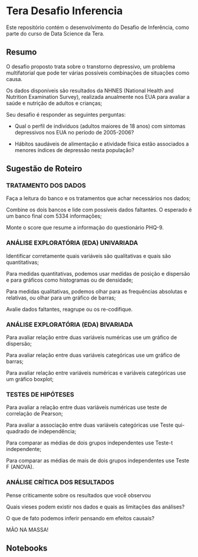 # Tera Desafio Inferencia
Este repositório contém o desenvolvimento do Desafio de Inferência, como parte do curso de Data Science da Tera.


## Resumo

O desafio proposto trata sobre o transtorno depressivo, um problema multifatorial que pode ter várias possíveis combinações de situações como causa.

Os dados disponíveis são resultados da NHNES (National Health and Nutrition Examination Survey), realizada anualmente nos EUA para avaliar a saúde e nutrição de adultos e crianças;

Seu desafio é responder as seguintes perguntas:

- Qual o perfil de indivíduos (adultos maiores de 18 anos) com sintomas depressivos nos EUA no período de 2005-2006?

- Hábitos saudáveis de alimentação e atividade física estão associados a menores índices de depressão nesta população?

## Sugestão de Roteiro


### TRATAMENTO DOS DADOS

Faça a leitura do banco e os tratamentos que achar necessários nos dados;

Combine os dois bancos e lide com possíveis dados faltantes. O esperado é um banco final com 5334 informações;

Monte o score que resume a informação do questionário PHQ-9.


### ANÁLISE EXPLORATÓRIA (EDA) UNIVARIADA

Identificar corretamente quais variáveis são qualitativas e quais são quantitativas;

Para medidas quantitativas, podemos usar medidas de posição e dispersão e para gráficos como histogramas ou de densidade;

Para medidas qualitativas, podemos olhar para as frequências absolutas e relativas, ou olhar para um gráfico de barras;

Avalie dados faltantes, reagrupe ou os re-codifique.


### ANÁLISE EXPLORATÓRIA (EDA) BIVARIADA

Para avaliar relação entre duas variáveis numéricas use um gráfico de dispersão;

Para avaliar relação entre duas variáveis categóricas use um gráfico de barras;

Para avaliar relação entre variáveis numéricas e variáveis categóricas use um gráfico boxplot;


### TESTES DE HIPÓTESES

Para avaliar a relação entre duas variáveis numéricas use teste de correlação de Pearson;

Para avaliar a associação entre duas variáveis categóricas use Teste qui-quadrado de independência;

Para comparar as médias de dois grupos independentes use Teste-t independente;

Para comparar as médias de mais de dois grupos independentes use Teste F (ANOVA).


### ANÁLISE CRÍTICA DOS RESULTADOS

Pense criticamente sobre os resultados que você observou

Quais vieses podem existir nos dados e quais as limitações das análises?

O que de fato podemos inferir pensando em efeitos causais?

MÃO NA MASSA!


## Notebooks


